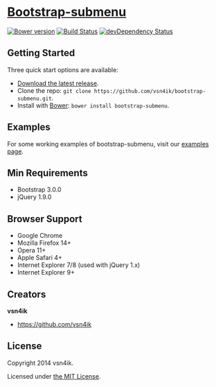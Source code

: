 # [Bootstrap-submenu](http://vsn4ik.github.io/bootstrap-submenu)

[![Bower version](https://badge.fury.io/bo/bootstrap-submenu.svg)](http://badge.fury.io/bo/bootstrap-submenu)
[![Build Status](https://travis-ci.org/vsn4ik/bootstrap-submenu.svg)](https://travis-ci.org/vsn4ik/bootstrap-submenu)
[![devDependency Status](https://david-dm.org/vsn4ik/bootstrap-submenu/dev-status.svg)](https://david-dm.org/vsn4ik/bootstrap-submenu#info=devDependencies)

## Getting Started
Three quick start options are available:

* [Download the latest release](https://github.com/vsn4ik/bootstrap-submenu/zipball/master "Download Bootstrap-submenu").
* Clone the repo: `git clone https://github.com/vsn4ik/bootstrap-submenu.git`.
* Install with [Bower](http://bower.io): `bower install bootstrap-submenu`.

## Examples
For some working examples of bootstrap-submenu, visit our [examples page](http://vsn4ik.github.io/bootstrap-submenu/#examples).

## Min Requirements
* Bootstrap 3.0.0
* jQuery 1.9.0

## Browser Support
* Google Chrome
* Mozilla Firefox 14+
* Opera 11+
* Apple Safari 4+
* Internet Explorer 7/8 (used with jQuery 1.x)
* Internet Explorer 9+

## Creators
**vsn4ik**
+ <https://github.com/vsn4ik>

## License
Copyright 2014 vsn4ik.

Licensed under [the MIT License](LICENSE).
